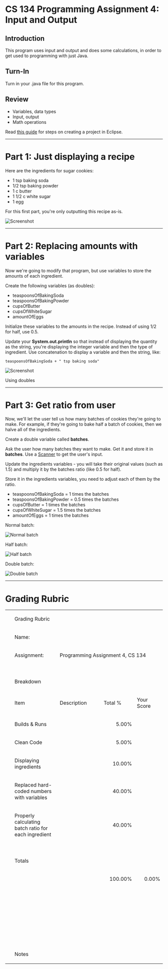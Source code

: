 # CS 134 Programming Assignment 4: Input and Output 

## Introduction

This program uses input and output and does some calculations,
in order to get used to programming with just Java.

## Turn-In

Turn in your .java file for this program.

## Review

* Variables, data types
* Input, output
* Math operations

Read [this guide](https://github.com/Rachels-Courses/CS134-Programming-Fundamentals/blob/master/Lessons/00%20Introduction.md)
for steps on creating a project in Eclipse.

---

# Part 1: Just displaying a recipe

Here are the ingredients for sugar cookies:

*    1 tsp baking soda
*    1/2 tsp baking powder
*    1 c butter
*    1 1/2 c white sugar
*    1 egg

For this first part, you're only outputting this recipe as-is.

![Screenshot](images/pa4-program1.png)

---

# Part 2: Replacing amounts with variables

Now we're going to modify that program, but use variables
to store the amounts of each ingredient.

Create the following variables (as doubles):

* teaspoonsOfBakingSoda
* teaspoonsOfBakingPowder
* cupsOfButter
* cupsOfWhiteSugar
* amountOfEggs

Initialize these variables to the amounts in the recipe. Instead of 
using 1/2 for half, use 0.5.

Update your **System.out.println** so that instead of displaying
the quantity as the string, you're displaying the integer variable
and then the type of ingredient. Use concatenation to display
a variable and then the string, like:

	teaspoonsOfBakingSoda + " tsp baking soda"
	
![Screenshot](images/pa4-program2.png)

Using doubles

---

# Part 3: Get ratio from user

Now, we'll let the user tell us how many batches of cookies they're going
to make. For example, if they're going to bake half a batch of cookies,
then we halve all of the ingredients.

Create a double variable called **batches**.

Ask the user how many batches they want to make. Get it and store it in **batches**.
Use a [Scanner](https://github.com/Rachels-Courses/CS134-Programming-Fundamentals/blob/master/Lessons/02%20Input%20and%20Output.md)
to get the user's input.

Update the ingredients variables - you will take their original values
(such as 1.5) and multiply it by the batches ratio (like 0.5 for half).

Store it in the ingredients variables, you need to adjust each of them
by the ratio.

* teaspoonsOfBakingSoda = 1 times the batches
* teaspoonsOfBakingPowder = 0.5 times the batches
* cupsOfButter = 1 times the batches
* cupsOfWhiteSugar = 1.5 times the batches
* amountOfEggs = 1 times the batches

Normal batch:

![Normal batch](images/pa4-program3_b.png)

Half batch:

![Half batch](images/pa4-program3_a.png)

Double batch:

![Double batch](images/pa4-program3_c.png)

---

# Grading Rubric

<table border="0" cellspacing="0" cellpadding="0" class="ta1"><colgroup><col width="12"/><col width="252"/><col width="256"/><col width="163"/><col width="162"/></colgroup><tr class="ro1"><td style="text-align:left;width:7.71pt; " class="Default"> </td><td colspan="4" style="text-align:left;width:163.64pt; " class="ce1"><p>Grading Rubric</p></td></tr><tr class="ro1"><td style="text-align:left;width:7.71pt; " class="Default"> </td><td style="text-align:left;width:163.64pt; " class="ce2"><p>Name:</p></td><td colspan="3" style="text-align:left;width:165.94pt; " class="ce7"> </td></tr><tr class="ro1"><td style="text-align:left;width:7.71pt; " class="Default"> </td><td style="text-align:left;width:163.64pt; " class="ce2"><p>Assignment:</p></td><td colspan="3" style="text-align:left;width:165.94pt; " class="ce7"><p>Programming Assignment 4, CS 134</p></td></tr><tr class="ro2"><td style="text-align:left;width:7.71pt; " class="Default"> </td><td style="text-align:left;width:163.64pt; " class="Default"> </td><td style="text-align:left;width:165.94pt; " class="Default"> </td><td style="text-align:left;width:105.76pt; " class="Default"> </td><td style="text-align:left;width:104.94pt; " class="Default"> </td></tr><tr class="ro1"><td style="text-align:left;width:7.71pt; " class="Default"> </td><td colspan="4" style="text-align:left;width:163.64pt; " class="ce1"><p>Breakdown</p></td></tr><tr class="ro1"><td style="text-align:left;width:7.71pt; " class="Default"> </td><td style="text-align:left;width:163.64pt; " class="ce3"><p>Item</p></td><td style="text-align:left;width:165.94pt; " class="ce3"><p>Description</p></td><td style="text-align:left;width:105.76pt; " class="ce3"><p>Total %</p></td><td style="text-align:left;width:104.94pt; " class="ce3"><p>Your Score</p></td></tr><tr class="ro1"><td style="text-align:left;width:7.71pt; " class="Default"> </td><td style="text-align:left;width:163.64pt; " class="ce4"><p>Builds &amp; Runs</p></td><td style="text-align:left;width:165.94pt; " class="ce8"> </td><td style="text-align:right; width:105.76pt; " class="ce11"><p>5.00%</p></td><td style="text-align:left;width:104.94pt; " class="ce11"> </td></tr><tr class="ro1"><td style="text-align:left;width:7.71pt; " class="Default"> </td><td style="text-align:left;width:163.64pt; " class="ce5"><p>Clean Code</p></td><td style="text-align:left;width:165.94pt; " class="ce9"> </td><td style="text-align:right; width:105.76pt; " class="ce12"><p>5.00%</p></td><td style="text-align:left;width:104.94pt; " class="ce12"> </td></tr><tr class="ro1"><td style="text-align:left;width:7.71pt; " class="Default"> </td><td style="text-align:left;width:163.64pt; " class="ce4"><p>Displaying ingredients</p></td><td style="text-align:left;width:165.94pt; " class="ce8"> </td><td style="text-align:right; width:105.76pt; " class="ce11"><p>10.00%</p></td><td style="text-align:left;width:104.94pt; " class="ce11"> </td></tr><tr class="ro3"><td style="text-align:left;width:7.71pt; " class="Default"> </td><td style="text-align:left;width:163.64pt; " class="ce5"><p>Replaced hard-coded numbers with variables</p></td><td style="text-align:left;width:165.94pt; " class="ce9"> </td><td style="text-align:right; width:105.76pt; " class="ce12"><p>40.00%</p></td><td style="text-align:left;width:104.94pt; " class="ce12"> </td></tr><tr class="ro4"><td style="text-align:left;width:7.71pt; " class="Default"> </td><td style="text-align:left;width:163.64pt; " class="ce4"><p>Properly calculating batch ratio for each ingredient</p></td><td style="text-align:left;width:165.94pt; " class="ce8"> </td><td style="text-align:right; width:105.76pt; " class="ce11"><p>40.00%</p></td><td style="text-align:left;width:104.94pt; " class="ce11"> </td></tr><tr class="ro1"><td style="text-align:left;width:7.71pt; " class="Default"> </td><td style="text-align:left;width:163.64pt; " class="ce6"> </td><td style="text-align:left;width:165.94pt; " class="ce6"> </td><td style="text-align:left;width:105.76pt; " class="ce13"> </td><td style="text-align:left;width:104.94pt; " class="ce13"> </td></tr><tr class="ro1"><td style="text-align:left;width:7.71pt; " class="Default"> </td><td style="text-align:left;width:163.64pt; " class="ce2"><p>Totals</p></td><td style="text-align:left;width:165.94pt; " class="ce2"> </td><td style="text-align:left;width:105.76pt; " class="ce13"> </td><td style="text-align:left;width:104.94pt; " class="ce13"> </td></tr><tr class="ro1"><td style="text-align:left;width:7.71pt; " class="Default"> </td><td style="text-align:left;width:163.64pt; " class="ce6"> </td><td style="text-align:left;width:165.94pt; " class="ce6"> </td><td style="text-align:right; width:105.76pt; " class="ce13"><p>100.00%</p></td><td style="text-align:right; width:104.94pt; " class="ce14"><p>0.00%</p></td></tr><tr class="ro1"><td style="text-align:left;width:7.71pt; " class="Default"> </td><td style="text-align:left;width:163.64pt; " class="ce6"> </td><td style="text-align:left;width:165.94pt; " class="ce6"> </td><td style="text-align:left;width:105.76pt; " class="ce6"> </td><td style="text-align:left;width:104.94pt; " class="ce6"> </td></tr><tr class="ro2"><td style="text-align:left;width:7.71pt; " class="Default"> </td><td style="text-align:left;width:163.64pt; " class="Default"> </td><td style="text-align:left;width:165.94pt; " class="Default"> </td><td style="text-align:left;width:105.76pt; " class="Default"> </td><td style="text-align:left;width:104.94pt; " class="Default"> </td></tr><tr class="ro2"><td style="text-align:left;width:7.71pt; " class="Default"> </td><td style="text-align:left;width:163.64pt; " class="Default"> </td><td style="text-align:left;width:165.94pt; " class="Default"> </td><td style="text-align:left;width:105.76pt; " class="Default"> </td><td style="text-align:left;width:104.94pt; " class="Default"> </td></tr><tr class="ro2"><td style="text-align:left;width:7.71pt; " class="Default"> </td><td style="text-align:left;width:163.64pt; " class="Default"> </td><td style="text-align:left;width:165.94pt; " class="Default"> </td><td style="text-align:left;width:105.76pt; " class="Default"> </td><td style="text-align:left;width:104.94pt; " class="Default"> </td></tr><tr class="ro2"><td style="text-align:left;width:7.71pt; " class="Default"> </td><td style="text-align:left;width:163.64pt; " class="Default"> </td><td style="text-align:left;width:165.94pt; " class="Default"> </td><td style="text-align:left;width:105.76pt; " class="Default"> </td><td style="text-align:left;width:104.94pt; " class="Default"> </td></tr><tr class="ro2"><td style="text-align:left;width:7.71pt; " class="Default"> </td><td style="text-align:left;width:163.64pt; " class="Default"> </td><td style="text-align:left;width:165.94pt; " class="Default"> </td><td style="text-align:left;width:105.76pt; " class="Default"> </td><td style="text-align:left;width:104.94pt; " class="Default"> </td></tr><tr class="ro2"><td style="text-align:left;width:7.71pt; " class="Default"> </td><td style="text-align:left;width:163.64pt; " class="Default"> </td><td style="text-align:left;width:165.94pt; " class="Default"> </td><td style="text-align:left;width:105.76pt; " class="Default"> </td><td style="text-align:left;width:104.94pt; " class="Default"> </td></tr><tr class="ro1"><td style="text-align:left;width:7.71pt; " class="Default"> </td><td colspan="4" style="text-align:left;width:163.64pt; " class="ce1"><p>Notes</p></td></tr></table>
